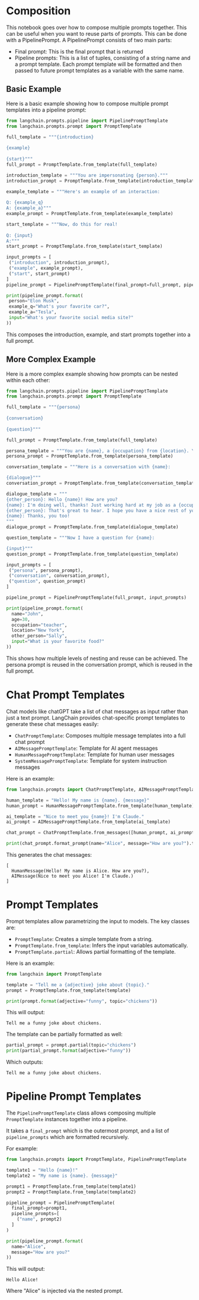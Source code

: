 

# Composition

This notebook goes over how to compose multiple prompts together. This can be useful when you want to reuse parts of prompts. This can be done with a PipelinePrompt. A PipelinePrompt consists of two main parts:

* Final prompt: This is the final prompt that is returned
* Pipeline prompts: This is a list of tuples, consisting of a string name and a prompt template. Each prompt template will be formatted and then passed to future prompt templates as a variable with the same name.

## Basic Example

Here is a basic example showing how to compose multiple prompt templates into a pipeline prompt:

```python
from langchain.prompts.pipeline import PipelinePromptTemplate  
from langchain.prompts.prompt import PromptTemplate

full_template = """{introduction}
  
{example}
  
{start}"""
full_prompt = PromptTemplate.from_template(full_template)

introduction_template = """You are impersonating {person}."""
introduction_prompt = PromptTemplate.from_template(introduction_template) 

example_template = """Here's an example of an interaction:
  
Q: {example_q}  
A: {example_a}"""
example_prompt = PromptTemplate.from_template(example_template)

start_template = """Now, do this for real! 
  
Q: {input}
A:"""
start_prompt = PromptTemplate.from_template(start_template)

input_prompts = [
 ("introduction", introduction_prompt), 
 ("example", example_prompt),
 ("start", start_prompt)
]
pipeline_prompt = PipelinePromptTemplate(final_prompt=full_prompt, pipeline_prompts=input_prompts)

print(pipeline_prompt.format(
 person="Elon Musk", 
 example_q="What's your favorite car?",
 example_a="Tesla", 
 input="What's your favorite social media site?"
))
```

This composes the introduction, example, and start prompts together into a full prompt.

## More Complex Example

Here is a more complex example showing how prompts can be nested within each other:

```python
from langchain.prompts.pipeline import PipelinePromptTemplate
from langchain.prompts.prompt import PromptTemplate

full_template = """{persona}
  
{conversation}
  
{question}"""

full_prompt = PromptTemplate.from_template(full_template)

persona_template = """You are {name}, a {occupation} from {location}. You are {age} years old."""
persona_prompt = PromptTemplate.from_template(persona_template)

conversation_template = """Here is a conversation with {name}: 

{dialogue}"""
conversation_prompt = PromptTemplate.from_template(conversation_template)

dialogue_template = """
{other_person}: Hello {name}! How are you?  
{name}: I'm doing well, thanks! Just working hard at my job as a {occupation}.
{other_person}: That's great to hear. I hope you have a nice rest of your day!
{name}: Thanks, you too!
"""
dialogue_prompt = PromptTemplate.from_template(dialogue_template)  

question_template = """Now I have a question for {name}:

{input}"""
question_prompt = PromptTemplate.from_template(question_template)

input_prompts = [
 ("persona", persona_prompt), 
 ("conversation", conversation_prompt),
 ("question", question_prompt)  
]

pipeline_prompt = PipelinePromptTemplate(full_prompt, input_prompts)

print(pipeline_prompt.format(
  name="John",
  age=30, 
  occupation="teacher",
  location="New York",
  other_person="Sally",
  input="What is your favorite food?"
))
```

This shows how multiple levels of nesting and reuse can be achieved. The persona prompt is reused in the conversation prompt, which is reused in the full prompt.

# Chat Prompt Templates

Chat models like chatGPT take a list of chat messages as input rather than just a text prompt. LangChain provides chat-specific prompt templates to generate these chat messages easily:

- `ChatPromptTemplate`: Composes multiple message templates into a full chat prompt
- `AIMessagePromptTemplate`: Template for AI agent messages
- `HumanMessagePromptTemplate`: Template for human user messages
- `SystemMessagePromptTemplate`: Template for system instruction messages  

Here is an example:

```python
from langchain.prompts import ChatPromptTemplate, AIMessagePromptTemplate, HumanMessagePromptTemplate

human_template = "Hello! My name is {name}. {message}" 
human_prompt = HumanMessagePromptTemplate.from_template(human_template)

ai_template = "Nice to meet you {name}! I'm Claude."
ai_prompt = AIMessagePromptTemplate.from_template(ai_template)

chat_prompt = ChatPromptTemplate.from_messages([human_prompt, ai_prompt])

print(chat_prompt.format_prompt(name="Alice", message="How are you?").to_messages())
```

This generates the chat messages:

```
[
  HumanMessage(Hello! My name is Alice. How are you?),
  AIMessage(Nice to meet you Alice! I'm Claude.)
]
```

# Prompt Templates

Prompt templates allow parametrizing the input to models. The key classes are:

- `PromptTemplate`: Creates a simple template from a string.
- `PromptTemplate.from_template`: Infers the input variables automatically.
- `PromptTemplate.partial`: Allows partial formatting of the template.

Here is an example:

```python
from langchain import PromptTemplate

template = "Tell me a {adjective} joke about {topic}." 
prompt = PromptTemplate.from_template(template)

print(prompt.format(adjective="funny", topic="chickens")) 
```

This will output:

```
Tell me a funny joke about chickens.
```

The template can be partially formatted as well:

```python
partial_prompt = prompt.partial(topic="chickens")
print(partial_prompt.format(adjective="funny"))
```

Which outputs:

``` 
Tell me a funny joke about chickens.
```

# Pipeline Prompt Templates  

The `PipelinePromptTemplate` class allows composing multiple `PromptTemplate` instances together into a pipeline.

It takes a `final_prompt` which is the outermost prompt, and a list of `pipeline_prompts` which are formatted recursively.

For example:

```python  
from langchain.prompts import PromptTemplate, PipelinePromptTemplate

template1 = "Hello {name}!"
template2 = "My name is {name}. {message}"

prompt1 = PromptTemplate.from_template(template1) 
prompt2 = PromptTemplate.from_template(template2)

pipeline_prompt = PipelinePromptTemplate(
  final_prompt=prompt1, 
  pipeline_prompts=[
    ("name", prompt2)
  ]  
)

print(pipeline_prompt.format(
  name="Alice",
  message="How are you?"  
))
```

This will output:

```
Hello Alice! 
```

Where "Alice" is injected via the nested prompt.


